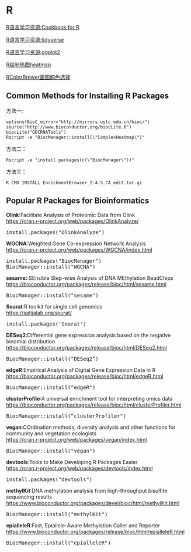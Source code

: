 # R

[R语言学习资源:Cookbook for R](http://www.cookbook-r.com)

[R语言学习资源:tidyverse](https://www.tidyverse.org/)

[R语言学习资源:ggplot2](https://ggplot2-book.org)

[R绘制热图heatmap](https://flowingdata.com/2010/01/21/how-to-make-a-heatmap-a-quick-and-easy-solution/)

[RColorBrewer画图颜色选择](http://colorbrewer2.org/)


## Common Methods for Installing R Packages
方法一:

    options(BioC_mirror="http://mirrors.ustc.edu.cn/bioc/")
    source("http://www.bioconductor.org/biocLite.R")
    biocLite("GDCRNATools")
    Rscript -e "BiocManager::install(\"ComplexHeatmap\")"

方法二：

    Rscript -e "install.packages(c(\"BiocManager\"))"

方法三：

    R CMD INSTALL EnrichmentBrowser_2.4.5_CA_edit.tar.gz

## Popular R Packages for Bioinformatics

**Olink**:Facilitate Analysis of Proteomic Data from Olink<br>
https://cran.r-project.org/web/packages/OlinkAnalyze/
<pre>install.packages("OlinkAnalyze")</pre>

**WGCNA**:Weighted Gene Co-expression Network Analysis<br>
https://cran.r-project.org/web/packages/WGCNA/index.html
<pre>install.packages("BiocManager")
BiocManager::install("WGCNA")</pre>

**sesame:**:SEnsible Step-wise Analysis of DNA MEthylation BeadChips<br>
https://bioconductor.org/packages/release/bioc/html/sesame.html
<pre>BiocManager::install("sesame")</pre>

**Seurat**:R toolkit for single cell genomics<br>
https://satijalab.org/seurat/
<pre>install.packages('Seurat')</pre>

**DESeq2**:Differential gene expression analysis based on the negative binomial distribution<br>
https://bioconductor.org/packages/release/bioc/html/DESeq2.html
<pre>BiocManager::install("DESeq2”)</pre>

**edgeR**:Empirical Analysis of Digital Gene Expression Data in R<br>
https://bioconductor.org/packages/release/bioc/html/edgeR.html
<pre>BiocManager::install("edgeR")</pre>

**clusterProfile**:A universal enrichment tool for interpreting omics data<br>
https://bioconductor.org/packages/release/bioc/html/clusterProfiler.html
<pre>BiocManager::install(“clusterProfiler")</pre>

**vegan**:COrdination methods, diversity analysis and other functions for community and vegetation ecologists<br>
https://cran.r-project.org/web/packages/vegan/index.html
<pre>BiocManager::install("vegan")</pre>

**devtools**:Tools to Make Developing R Packages Easier<br>
https://cran.r-project.org/web/packages/devtools/index.html
<pre>install.packages("devtools")</pre>

**methylKit**:DNA methylation analysis from high-throughput bisulfite sequencing results<br>
https://www.bioconductor.org/packages/devel/bioc/html/methylKit.html
<pre>BiocManager::install("methylKit")</pre>

**epialleleR**:Fast, Epiallele-Aware Methylation Caller and Reporter<br>
https://www.bioconductor.org/packages/release/bioc/html/epialleleR.html
<pre>BiocManager::install("epialleleR")</pre>

